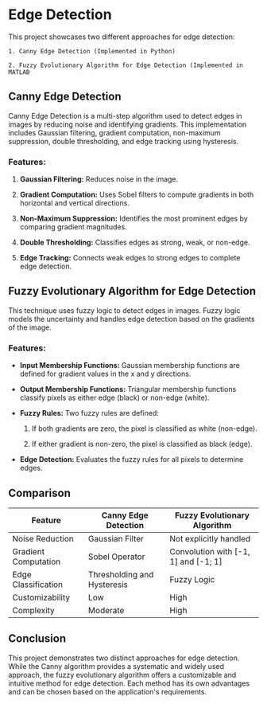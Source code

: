 
# Edge Detection

This project showcases two different approaches for edge detection:

    1. Canny Edge Detection (Implemented in Python)

    2. Fuzzy Evolutionary Algorithm for Edge Detection (Implemented in MATLAB


## Canny Edge Detection

Canny Edge Detection is a multi-step algorithm used to detect edges in images by reducing noise and identifying gradients. This implementation includes Gaussian filtering, gradient computation, non-maximum suppression, double thresholding, and edge tracking using hysteresis.

### Features:

1. **Gaussian Filtering:** Reduces noise in the image.

2. **Gradient Computation:** Uses Sobel filters to compute gradients in both horizontal and vertical directions.

3. **Non-Maximum Suppression:** Identifies the most prominent edges by comparing gradient magnitudes.

4. **Double Thresholding:** Classifies edges as strong, weak, or non-edge.

5. **Edge Tracking:** Connects weak edges to strong edges to complete edge detection.
## Fuzzy Evolutionary Algorithm for Edge Detection

This technique uses fuzzy logic to detect edges in images. Fuzzy logic models the uncertainty and handles edge detection based on the gradients of the image.

### Features:

* **Input Membership Functions:** Gaussian membership functions are defined for gradient values in the x and y directions.

* **Output Membership Functions:** Triangular membership functions classify pixels as either edge (black) or non-edge (white).

* **Fuzzy Rules:** Two fuzzy rules are defined:

    1. If both gradients are zero, the pixel is classified as white (non-edge).

    2. If either gradient is non-zero, the pixel is classified as black (edge).

* **Edge Detection:** Evaluates the fuzzy rules for all pixels to determine edges.
## Comparison

| Feature              | Canny Edge Detection        | Fuzzy Evolutionary Algorithm |
|----------------------|-----------------------------|------------------------------|
| Noise Reduction      | Gaussian Filter            | Not explicitly handled       |
| Gradient Computation | Sobel Operator             | Convolution with [-1, 1] and [-1; 1] |
| Edge Classification  | Thresholding and Hysteresis| Fuzzy Logic                  |
| Customizability      | Low                        | High                         |
| Complexity           | Moderate                   | High                         |

## Conclusion

This project demonstrates two distinct approaches for edge detection. While the Canny algorithm provides a systematic and widely used approach, the fuzzy evolutionary algorithm offers a customizable and intuitive method for edge detection. Each method has its own advantages and can be chosen based on the application's requirements.